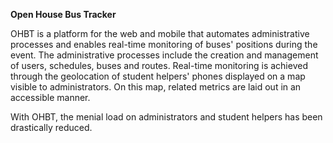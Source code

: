 **Open House Bus Tracker**

OHBT is a platform for the web and mobile that automates administrative processes and enables real-time monitoring of buses' positions during the event.
The administrative processes include the creation and management of users, schedules, buses and routes.
Real-time monitoring is achieved through the geolocation of student helpers' phones displayed on a map visible to administrators.
On this map, related metrics are laid out in an accessible manner.

With OHBT, the menial load on administrators and student helpers has been drastically reduced. 